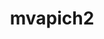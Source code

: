 ---
title: "mvapich2"
layout: cache
categories: [package, develop]
meta: {"compilers": ["gcc@7.5.0"], "num_specs": 24, "num_specs_by_stack": {"radiuss": 24, "root": 24}, "oss": ["ubuntu18.04"], "platforms": ["linux"], "stacks": ["radiuss", "root"], "targets": ["x86_64_v3"], "versions": ["2.3.7-1"]}
spec_details: [{"compiler": "gcc@7.5.0", "hash": "26idazmdf2w33oyy5kkqwaugd6sqyipm", "os": "ubuntu18.04", "platform": "linux", "size": "-", "stacks": ["radiuss", "root"], "target": "x86_64_v3", "variants": ["~alloca", "build_system=autotools", "ch3_rank_bits=32", "~cuda", "~debug", "fabrics=mrail", "file_systems:=auto", "~hwloc_graphics", "~hwlocv2", "patches:=750f9f2,d98d8e7", "process_managers:=auto", "+regcache", "threads=multiple", "+wrapperrpath"], "versions": ["2.3.7-1"]}, {"compiler": "gcc@7.5.0", "hash": "6kcodoxdtflnd4uw7msfly43hsbw7vry", "os": "ubuntu18.04", "platform": "linux", "size": "-", "stacks": ["radiuss", "root"], "target": "x86_64_v3", "variants": ["~alloca", "build_system=autotools", "ch3_rank_bits=32", "~cuda", "~debug", "fabrics=mrail", "file_systems:=auto", "~hwloc_graphics", "~hwlocv2", "patches:=750f9f2,d98d8e7", "process_managers:=auto", "+regcache", "threads=multiple", "+wrapperrpath"], "versions": ["2.3.7-1"]}, {"compiler": "gcc@7.5.0", "hash": "6kv23zcnmbxoe2qkhndmgefgehmhry2z", "os": "ubuntu18.04", "platform": "linux", "size": "-", "stacks": ["radiuss", "root"], "target": "x86_64_v3", "variants": ["~alloca", "build_system=autotools", "ch3_rank_bits=32", "~cuda", "~debug", "fabrics=mrail", "file_systems:=auto", "~hwloc_graphics", "~hwlocv2", "patches:=750f9f2,d98d8e7", "process_managers:=auto", "+regcache", "threads=multiple", "+wrapperrpath"], "versions": ["2.3.7-1"]}, {"compiler": "gcc@7.5.0", "hash": "7gp5dasngmkeehnbtqrd5tc3dya2ndy7", "os": "ubuntu18.04", "platform": "linux", "size": "-", "stacks": ["radiuss", "root"], "target": "x86_64_v3", "variants": ["~alloca", "build_system=autotools", "ch3_rank_bits=32", "~cuda", "~debug", "fabrics=mrail", "file_systems:=auto", "~hwloc_graphics", "~hwlocv2", "patches:=750f9f2,d98d8e7", "process_managers:=auto", "+regcache", "threads=multiple", "+wrapperrpath"], "versions": ["2.3.7-1"]}, {"compiler": "gcc@7.5.0", "hash": "aydlyej27wterwykimepxii2u4wvjtlx", "os": "ubuntu18.04", "platform": "linux", "size": "-", "stacks": ["radiuss", "root"], "target": "x86_64_v3", "variants": ["~alloca", "build_system=autotools", "ch3_rank_bits=32", "~cuda", "~debug", "fabrics=mrail", "file_systems:=auto", "~hwloc_graphics", "~hwlocv2", "patches:=750f9f2,d98d8e7", "process_managers:=auto", "+regcache", "threads=multiple", "+wrapperrpath"], "versions": ["2.3.7-1"]}, {"compiler": "gcc@7.5.0", "hash": "bly27o2fwk32cbghennrxf7dqvjh7no2", "os": "ubuntu18.04", "platform": "linux", "size": "-", "stacks": ["radiuss", "root"], "target": "x86_64_v3", "variants": ["~alloca", "build_system=autotools", "ch3_rank_bits=32", "~cuda", "~debug", "fabrics=mrail", "file_systems:=auto", "~hwloc_graphics", "~hwlocv2", "patches:=750f9f2,d98d8e7", "process_managers:=auto", "+regcache", "threads=multiple", "+wrapperrpath"], "versions": ["2.3.7-1"]}, {"compiler": "gcc@7.5.0", "hash": "crig3sdpmuuyf6kxijdcr4b7ov7adexp", "os": "ubuntu18.04", "platform": "linux", "size": "-", "stacks": ["radiuss", "root"], "target": "x86_64_v3", "variants": ["~alloca", "build_system=autotools", "ch3_rank_bits=32", "~cuda", "~debug", "fabrics=mrail", "file_systems:=auto", "~hwloc_graphics", "~hwlocv2", "patches:=750f9f2,d98d8e7", "process_managers:=auto", "+regcache", "threads=multiple", "+wrapperrpath"], "versions": ["2.3.7-1"]}, {"compiler": "gcc@7.5.0", "hash": "etza7rezxv6vocemqhdcrk5dx6mrsrdq", "os": "ubuntu18.04", "platform": "linux", "size": "-", "stacks": ["radiuss", "root"], "target": "x86_64_v3", "variants": ["~alloca", "build_system=autotools", "ch3_rank_bits=32", "~cuda", "~debug", "fabrics=mrail", "file_systems:=auto", "~hwloc_graphics", "~hwlocv2", "patches:=750f9f2,d98d8e7", "process_managers:=auto", "+regcache", "threads=multiple", "+wrapperrpath"], "versions": ["2.3.7-1"]}, {"compiler": "gcc@7.5.0", "hash": "gt624s54vas7kp4zewizpu6cze4u4cvk", "os": "ubuntu18.04", "platform": "linux", "size": "-", "stacks": ["radiuss", "root"], "target": "x86_64_v3", "variants": ["~alloca", "build_system=autotools", "ch3_rank_bits=32", "~cuda", "~debug", "fabrics=mrail", "file_systems:=auto", "~hwloc_graphics", "~hwlocv2", "patches:=750f9f2,d98d8e7", "process_managers:=auto", "+regcache", "threads=multiple", "+wrapperrpath"], "versions": ["2.3.7-1"]}, {"compiler": "gcc@7.5.0", "hash": "haqohovr3n3ycpdx5bzhkg56fo66iwkj", "os": "ubuntu18.04", "platform": "linux", "size": "-", "stacks": ["radiuss", "root"], "target": "x86_64_v3", "variants": ["~alloca", "build_system=autotools", "ch3_rank_bits=32", "~cuda", "~debug", "fabrics=mrail", "file_systems:=auto", "~hwloc_graphics", "~hwlocv2", "patches:=750f9f2,d98d8e7", "process_managers:=auto", "+regcache", "threads=multiple", "+wrapperrpath"], "versions": ["2.3.7-1"]}, {"compiler": "gcc@7.5.0", "hash": "kfjnoh6wktwfhomsmrbfeqe2ngbf4gmk", "os": "ubuntu18.04", "platform": "linux", "size": "-", "stacks": ["radiuss", "root"], "target": "x86_64_v3", "variants": ["~alloca", "build_system=autotools", "ch3_rank_bits=32", "~cuda", "~debug", "fabrics=mrail", "file_systems:=auto", "~hwloc_graphics", "~hwlocv2", "patches:=750f9f2,d98d8e7", "process_managers:=auto", "+regcache", "threads=multiple", "+wrapperrpath"], "versions": ["2.3.7-1"]}, {"compiler": "gcc@7.5.0", "hash": "lety5y2nuobmazqv3vcuptt2srwuuip5", "os": "ubuntu18.04", "platform": "linux", "size": "-", "stacks": ["radiuss", "root"], "target": "x86_64_v3", "variants": ["~alloca", "build_system=autotools", "ch3_rank_bits=32", "~cuda", "~debug", "fabrics=mrail", "file_systems:=auto", "~hwloc_graphics", "~hwlocv2", "patches:=750f9f2,d98d8e7", "process_managers:=auto", "+regcache", "threads=multiple", "+wrapperrpath"], "versions": ["2.3.7-1"]}, {"compiler": "gcc@7.5.0", "hash": "m2quzupwmf7bxnjcbk2zxfdsvrkwskyf", "os": "ubuntu18.04", "platform": "linux", "size": "-", "stacks": ["radiuss", "root"], "target": "x86_64_v3", "variants": ["~alloca", "build_system=autotools", "ch3_rank_bits=32", "~cuda", "~debug", "fabrics=mrail", "file_systems:=auto", "~hwloc_graphics", "~hwlocv2", "patches:=750f9f2,d98d8e7", "process_managers:=auto", "+regcache", "threads=multiple", "+wrapperrpath"], "versions": ["2.3.7-1"]}, {"compiler": "gcc@7.5.0", "hash": "o3fif56hst2izilryyw3hpmosylqwaxk", "os": "ubuntu18.04", "platform": "linux", "size": "-", "stacks": ["radiuss", "root"], "target": "x86_64_v3", "variants": ["~alloca", "build_system=autotools", "ch3_rank_bits=32", "~cuda", "~debug", "fabrics=mrail", "file_systems:=auto", "~hwloc_graphics", "~hwlocv2", "patches:=750f9f2,d98d8e7", "process_managers:=auto", "+regcache", "threads=multiple", "+wrapperrpath"], "versions": ["2.3.7-1"]}, {"compiler": "gcc@7.5.0", "hash": "pcyqqgngftd6ca3jixp557dnrbzib2vt", "os": "ubuntu18.04", "platform": "linux", "size": "-", "stacks": ["radiuss", "root"], "target": "x86_64_v3", "variants": ["~alloca", "build_system=autotools", "ch3_rank_bits=32", "~cuda", "~debug", "fabrics=mrail", "file_systems:=auto", "~hwloc_graphics", "~hwlocv2", "patches:=750f9f2,d98d8e7", "process_managers:=auto", "+regcache", "threads=multiple", "+wrapperrpath"], "versions": ["2.3.7-1"]}, {"compiler": "gcc@7.5.0", "hash": "reufwfxtnopgwozvgkxwacouaymgq74e", "os": "ubuntu18.04", "platform": "linux", "size": "-", "stacks": ["radiuss", "root"], "target": "x86_64_v3", "variants": ["~alloca", "build_system=autotools", "ch3_rank_bits=32", "~cuda", "~debug", "fabrics=mrail", "file_systems:=auto", "~hwloc_graphics", "~hwlocv2", "patches:=750f9f2,d98d8e7", "process_managers:=auto", "+regcache", "threads=multiple", "+wrapperrpath"], "versions": ["2.3.7-1"]}, {"compiler": "gcc@7.5.0", "hash": "sxnc6vjv76ummtcphgy4hgjnnmqf52u4", "os": "ubuntu18.04", "platform": "linux", "size": "-", "stacks": ["radiuss", "root"], "target": "x86_64_v3", "variants": ["~alloca", "build_system=autotools", "ch3_rank_bits=32", "~cuda", "~debug", "fabrics=mrail", "file_systems:=auto", "~hwloc_graphics", "~hwlocv2", "patches:=750f9f2,d98d8e7", "process_managers:=auto", "+regcache", "threads=multiple", "+wrapperrpath"], "versions": ["2.3.7-1"]}, {"compiler": "gcc@7.5.0", "hash": "sydnbpybx32n3273zfzenxjdhfhwfj7s", "os": "ubuntu18.04", "platform": "linux", "size": "-", "stacks": ["radiuss", "root"], "target": "x86_64_v3", "variants": ["~alloca", "build_system=autotools", "ch3_rank_bits=32", "~cuda", "~debug", "fabrics=mrail", "file_systems:=auto", "~hwloc_graphics", "~hwlocv2", "patches:=750f9f2,d98d8e7", "process_managers:=auto", "+regcache", "threads=multiple", "+wrapperrpath"], "versions": ["2.3.7-1"]}, {"compiler": "gcc@7.5.0", "hash": "t7ultjzmmbl6loyutasu4biixgw2zuez", "os": "ubuntu18.04", "platform": "linux", "size": "-", "stacks": ["radiuss", "root"], "target": "x86_64_v3", "variants": ["~alloca", "build_system=autotools", "ch3_rank_bits=32", "~cuda", "~debug", "fabrics=mrail", "file_systems:=auto", "~hwloc_graphics", "~hwlocv2", "patches:=750f9f2,d98d8e7", "process_managers:=auto", "+regcache", "threads=multiple", "+wrapperrpath"], "versions": ["2.3.7-1"]}, {"compiler": "gcc@7.5.0", "hash": "tmc6mkwbnoievoyz6n3voj3e32teswcv", "os": "ubuntu18.04", "platform": "linux", "size": "-", "stacks": ["radiuss", "root"], "target": "x86_64_v3", "variants": ["~alloca", "build_system=autotools", "ch3_rank_bits=32", "~cuda", "~debug", "fabrics=mrail", "file_systems:=auto", "~hwloc_graphics", "~hwlocv2", "patches:=750f9f2,d98d8e7", "process_managers:=auto", "+regcache", "threads=multiple", "+wrapperrpath"], "versions": ["2.3.7-1"]}, {"compiler": "gcc@7.5.0", "hash": "vgkqtht4tlpb4s7osm66keiqxfr4uxki", "os": "ubuntu18.04", "platform": "linux", "size": "-", "stacks": ["radiuss", "root"], "target": "x86_64_v3", "variants": ["~alloca", "build_system=autotools", "ch3_rank_bits=32", "~cuda", "~debug", "fabrics=mrail", "file_systems:=auto", "~hwloc_graphics", "~hwlocv2", "patches:=750f9f2,d98d8e7", "process_managers:=auto", "+regcache", "threads=multiple", "+wrapperrpath"], "versions": ["2.3.7-1"]}, {"compiler": "gcc@7.5.0", "hash": "wcssgktr3nhbqpagmfit5i3xfudb5m2e", "os": "ubuntu18.04", "platform": "linux", "size": "-", "stacks": ["radiuss", "root"], "target": "x86_64_v3", "variants": ["~alloca", "build_system=autotools", "ch3_rank_bits=32", "~cuda", "~debug", "fabrics=mrail", "file_systems:=auto", "~hwloc_graphics", "~hwlocv2", "patches:=750f9f2,d98d8e7", "process_managers:=auto", "+regcache", "threads=multiple", "+wrapperrpath"], "versions": ["2.3.7-1"]}, {"compiler": "gcc@7.5.0", "hash": "ydybk5y5v4fvyk5tf2yvkvqcm3zrofso", "os": "ubuntu18.04", "platform": "linux", "size": "-", "stacks": ["radiuss", "root"], "target": "x86_64_v3", "variants": ["~alloca", "build_system=autotools", "ch3_rank_bits=32", "~cuda", "~debug", "fabrics=mrail", "file_systems:=auto", "~hwloc_graphics", "~hwlocv2", "patches:=750f9f2,d98d8e7", "process_managers:=auto", "+regcache", "threads=multiple", "+wrapperrpath"], "versions": ["2.3.7-1"]}, {"compiler": "gcc@7.5.0", "hash": "ym7wqxskfegkk7dutr7u3josuidfjsx2", "os": "ubuntu18.04", "platform": "linux", "size": "-", "stacks": ["radiuss", "root"], "target": "x86_64_v3", "variants": ["~alloca", "build_system=autotools", "ch3_rank_bits=32", "~cuda", "~debug", "fabrics=mrail", "file_systems:=auto", "~hwloc_graphics", "~hwlocv2", "patches:=750f9f2,d98d8e7", "process_managers:=auto", "+regcache", "threads=multiple", "+wrapperrpath"], "versions": ["2.3.7-1"]}]
---